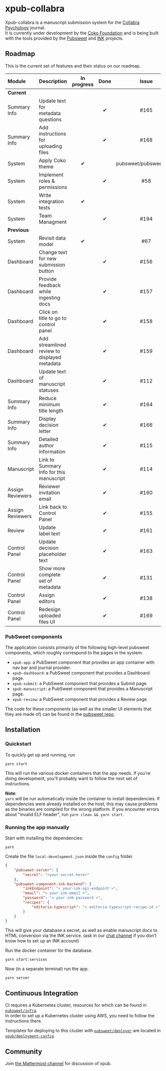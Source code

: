 # xpub-collabra
Xpub-collabra is a manuscript submission system for the [Collabra Psychology](https://www.collabra.org/) journal.  
It is currently under development by the [Coko Foundation](https://coko.foundation/) and is being built with the tools provided by the [Pubsweet](https://gitlab.coko.foundation/pubsweet/pubsweet) and [INK](https://gitlab.coko.foundation/INK) projects.  

## Roadmap

This is the current set of features and their status on our roadmap.

|Module             |Description                                    |In progress    |Done       |Issue
|:---              |---                                            |:---:          |:---:      |:---:
|**Current**|
|Summary Info       |Update text for metadata questions             |               |&#x2714;   |#165
|Summary Info       |Add instructions for uploading files           |               |&#x2714;   |#168
|System             |Apply Coko theme                               |&#x2714;       |           |pubsweet/pubsweet#372
|System             |Implement roles & permissions                  |               |&#x2714;   |#58
|System             |Write integration tests                        |&#x2714;       |           |
|System             |Team Managment                                 |               |&#x2714;   |#194
|**Previous**|
|System             |Revisit data model                             |&#x2714;       |           |#67
|Dashboard          |Change text for new submission button          |               |&#x2714;   |#156
|Dashboard          |Provide feedback while ingesting docs          |               |&#x2714;   |#157
|Dashboard          |Click on title to go to control panel          |               |&#x2714;   |#158
|Dashboard          |Add streamlined review to displayed metadata   |               |&#x2714;   |#159
|Dashboard          |Update text of manuscript statuses             |               |&#x2714;   |#112
|Summary Info       |Reduce minimum title length                    |               |&#x2714;   |#164
|Summary Info       |Display decision letter                        |               |&#x2714;   |#166
|Summary Info       |Detailed author information                    |               |&#x2714;   |#115
|Manuscript         |Link to Summary Info for this manuscript       |               |&#x2714;   |#114
|Assign Reviewers   |Reviewer invitation email                      |               |&#x2714;   |#160
|Assign Reviewers   |Link back to Control Panel                     |               |&#x2714;   |#155
|Review             |Update label text                              |               |&#x2714;   |#161
|Control Panel      |Update decision placeholder text               |               |&#x2714;   |#163
|Control Panel      |Show more complete set of metadata             |               |&#x2714;   |#131
|Control Panel      |Assign editors                                 |               |&#x2714;   |#138
|Control Panel      |Redesign uploaded files UI                     |               |&#x2714;   |#169

### PubSweet components
The application consists primarily of the following high-level pubsweet components, which roughly correspond to the pages in the system:

* `xpub-app`: a PubSweet component that provides an app container with nav bar and journal provider.
* `xpub-dashboard`: a PubSweet component that provides a Dashboard page.
* `xpub-submit`: a PubSweet component that provides a Submit page.
* `xpub-manuscript`: a PubSweet component that provides a Manuscript page.
* `xpub-review`: a PubSweet component that provides a Review page.

The code for these components (as well as the smaller UI elements that they are made of) can be found in the [pubsweet repo](https://gitlab.coko.foundation/pubsweet/pubsweet/tree/master/packages).


## Installation

### Quickstart

To quickly get up and running, run

```
yarn start
```

This will run the various docker containers that the app needs. If you're doing development, you'll probably want to follow the next set of instructions.

**Note**:  
`yarn` will be run automatically inside the container to install dependencies. If dependencies were already installed on the host, this may cause problems as the binaries are compiled for the wrong platform. If you encounter errors about "invalid ELF header", run `yarn clean && yarn start`.

### Running the app manually

Start with installing the dependencies:
```
yarn
```

Create the file `local-development.json` inside the `config` folder.

```json
{
    "pubsweet-server": {
        "secret": "<your-secret-here>"
    },
    "pubsweet-component-ink-backend": {
        "inkEndpoint": "< your-ink-api-endpoint >",
        "email": "< your-ink-email >",
        "password": "< your-ink-password >",
        "recipes": {
            "editoria-typescript": "< editoria-typescript-recipe-id >"
        }
    }
}
```

This will give your database a secret, as well as enable manuscript docx to HTML conversion via the INK service. (ask in our [chat channel](https://mattermost.coko.foundation/coko/channels/xpub) if you don't know how to set up an INK account)

Run the docker container for the database.

```
yarn start:services
```

Now (in a separate terminal) run the app.
```
yarn server
```

## Continuous Integration

CI requires a Kubernetes cluster, resources for which can be found in [`pubsweet/infra`](https://gitlab.coko.foundation/pubsweet/infra).  
In order to set up a Kubernetes cluster using AWS, you need to follow the instructions there.  

Templates for deploying to this cluster with [`pubsweet/deployer`](https://gitlab.coko.foundation/pubsweet/deployer) are located in [`xpub/deployment-config`](https://gitlab.coko.foundation/xpub/deployment-config).

## Community

Join [the Mattermost channel](https://mattermost.coko.foundation/coko/channels/xpub) for discussion of xpub.
